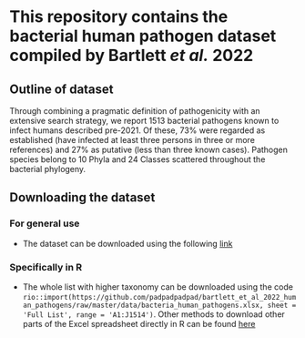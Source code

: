 # This repository contains the bacterial human pathogen dataset compiled by Bartlett _et al._ 2022

## Outline of dataset

Through combining a pragmatic definition of pathogenicity with an extensive search strategy, we report 1513 bacterial pathogens known to infect humans described pre-2021. Of these, 73% were regarded as established (have infected at least three persons in three or more references) and 27% as putative (less than three known cases). Pathogen species belong to 10 Phyla and 24 Classes scattered throughout the bacterial phylogeny. 

## Downloading the dataset

### For general use

- The dataset can be downloaded using the following [link](https://github.com/padpadpadpad/bartlett_et_al_2022_human_pathogens/raw/master/data/bacteria_human_pathogens.xlsx)

### Specifically in R

- The whole list with higher taxonomy can be downloaded using the code `rio::import(https://github.com/padpadpadpad/bartlett_et_al_2022_human_pathogens/raw/master/data/bacteria_human_pathogens.xlsx, sheet = 'Full List', range = 'A1:J1514')`. Other methods to download other parts of the Excel spreadsheet directly in R can be found [here](https://github.com/padpadpadpad/bartlett_et_al_2022_human_pathogens/blob/master/analyses/human_pathogen_tables.pdf)

